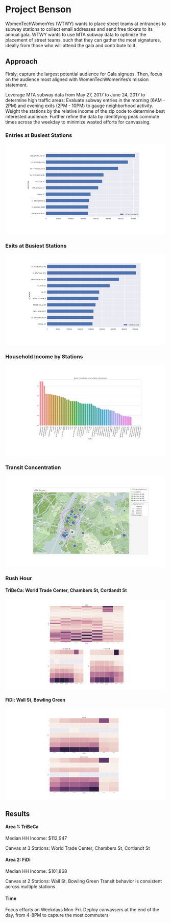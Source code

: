 # Project Benson
WomenTechWomenYes (WTWY) wants to place street teams at entrances to subway stations to collect email addresses and send free tickets to its annual gala. WTWY wants to use MTA subway data to optimize the placement of street teams, such that they can gather the most signatures, ideally from those who will attend the gala and contribute to it.

## Approach
Firsly, capture the largest potential audience for Gala signups. Then, focus on the audience most aligned with WomenTechWomenYes’s mission statement.

Leverage MTA subway data from May 27, 2017 to June 24, 2017 to determine high traffic areas: Evaluate subway entries in the morning (6AM - 2PM) and evening exits (2PM - 10PM) to gauge neighborhood activity. Weight the stations by the relative income of the zip code to determine best interested audience. Further refine the data by identifying peak commute times across the weekday to minimize wasted efforts for canvassing.

### Entries at Busiest Stations
![alt text](https://github.com/lixiuqi/lixiuqi.github.io/blob/master/images/entries.png)

### Exits at Busiest Stations
![alt text](https://github.com/lixiuqi/lixiuqi.github.io/blob/master/images/exits.png)

### Household Income by Stations
![alt text](https://github.com/lixiuqi/lixiuqi.github.io/blob/master/images/household_income_by_stations.png)

### Transit Concentration
![alt text](https://github.com/lixiuqi/lixiuqi.github.io/blob/master/images/transit_concentraction.png)

### Rush Hour

#### TriBeCa: World Trade Center, Chambers St, Cortlandt St
![alt text](https://github.com/lixiuqi/lixiuqi.github.io/blob/master/images/TriBeCa.png)

#### FiDi: Wall St, Bowling Green
![alt text](https://github.com/lixiuqi/lixiuqi.github.io/blob/master/images/FiDi.png)

## Results

#### Area 1: TriBeCa

Median HH Income: $112,947

Canvas at 3 Stations: World Trade Center, Chambers St, Cortlandt St

#### Area 2: FiDi

Median HH Income: $101,868

Canvas at 2 Stations: Wall St, Bowling Green
Transit behavior is consistent across multiple stations

#### Time
Focus efforts on Weekdays Mon-Fri. Deploy canvassers at the end of the day, from 4-8PM to capture the most commuters

